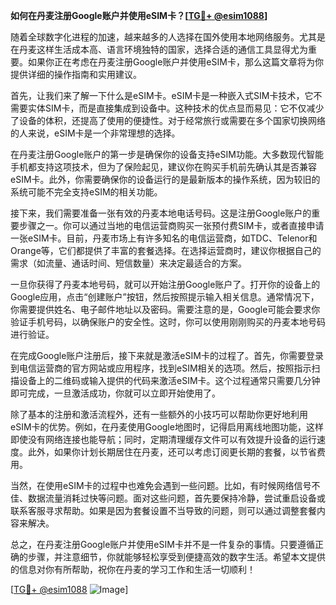**如何在丹麦注册Google账户并使用eSIM卡？[[TG💪+ @esim1088](https://t.me/s/esim1088)]**

随着全球数字化进程的加速，越来越多的人选择在国外使用本地网络服务。尤其是在丹麦这样生活成本高、语言环境独特的国家，选择合适的通信工具显得尤为重要。如果你正在考虑在丹麦注册Google账户并使用eSIM卡，那么这篇文章将为你提供详细的操作指南和实用建议。

首先，让我们来了解一下什么是eSIM卡。eSIM卡是一种嵌入式SIM卡技术，它不需要实体SIM卡，而是直接集成到设备中。这种技术的优点显而易见：它不仅减少了设备的体积，还提高了使用的便捷性。对于经常旅行或需要在多个国家切换网络的人来说，eSIM卡是一个非常理想的选择。

在丹麦注册Google账户的第一步是确保你的设备支持eSIM功能。大多数现代智能手机都支持这项技术，但为了保险起见，建议你在购买手机前先确认其是否兼容eSIM卡。此外，你需要确保你的设备运行的是最新版本的操作系统，因为较旧的系统可能不完全支持eSIM的相关功能。

接下来，我们需要准备一张有效的丹麦本地电话号码。这是注册Google账户的重要步骤之一。你可以通过当地的电信运营商购买一张预付费SIM卡，或者直接申请一张eSIM卡。目前，丹麦市场上有许多知名的电信运营商，如TDC、Telenor和Orange等，它们都提供了丰富的套餐选择。在选择运营商时，建议你根据自己的需求（如流量、通话时间、短信数量）来决定最适合的方案。

一旦你获得了丹麦本地号码，就可以开始注册Google账户了。打开你的设备上的Google应用，点击“创建账户”按钮，然后按照提示输入相关信息。通常情况下，你需要提供姓名、电子邮件地址以及密码。需要注意的是，Google可能会要求你验证手机号码，以确保账户的安全性。这时，你可以使用刚刚购买的丹麦本地号码进行验证。

在完成Google账户注册后，接下来就是激活eSIM卡的过程了。首先，你需要登录到电信运营商的官方网站或应用程序，找到eSIM相关的选项。然后，按照指示扫描设备上的二维码或输入提供的代码来激活eSIM卡。这个过程通常只需要几分钟即可完成，一旦激活成功，你就可以立即开始使用了。

除了基本的注册和激活流程外，还有一些额外的小技巧可以帮助你更好地利用eSIM卡的优势。例如，在丹麦使用Google地图时，记得启用离线地图功能，这样即使没有网络连接也能导航；同时，定期清理缓存文件可以有效提升设备的运行速度。此外，如果你计划长期居住在丹麦，还可以考虑订阅更长期的套餐，以节省费用。

当然，在使用eSIM卡的过程中也难免会遇到一些问题。比如，有时候网络信号不佳、数据流量消耗过快等问题。面对这些问题，首先要保持冷静，尝试重启设备或联系客服寻求帮助。如果是因为套餐设置不当导致的问题，则可以通过调整套餐内容来解决。

总之，在丹麦注册Google账户并使用eSIM卡并不是一件复杂的事情。只要遵循正确的步骤，并注意细节，你就能够轻松享受到便捷高效的数字生活。希望本文提供的信息对你有所帮助，祝你在丹麦的学习工作和生活一切顺利！

[[TG💪+ @esim1088](https://t.me/s/esim1088) ![Image](https://i.postimg.cc/4NQfJmqS/Snipaste-2025-05-13-00-14-12.png)]